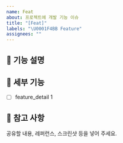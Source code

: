 ```yaml
---
name: Feat
about: 프로젝트에 개발 기능 이슈
title: "[Feat]"
labels: "\U0001F4BB Feature"
assignees: ""
---
```


## 🤩 기능 설명

<!-- 개발할 기능에 대해서 말씀해주세요. -->

## 🍒 세부 기능

<!-- 어떤 세부 기능을 구현할지 말씀해주세요. -->

- [ ] feature_detail 1

## 📖 참고 사항

공유할 내용, 레퍼런스, 스크린샷 등을 넣어 주세요.
